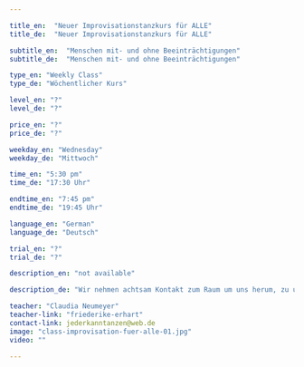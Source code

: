 ```yaml
---

title_en:  "Neuer Improvisationstanzkurs für ALLE"
title_de:  "Neuer Improvisationstanzkurs für ALLE"

subtitle_en:  "Menschen mit- und ohne Beeinträchtigungen"
subtitle_de:  "Menschen mit- und ohne Beeinträchtigungen"

type_en: "Weekly Class"
type_de: "Wöchentlicher Kurs"

level_en: "?"
level_de: "?"

price_en: "?"
price_de: "?"

weekday_en: "Wednesday"
weekday_de: "Mittwoch"

time_en: "5:30 pm"
time_de: "17:30 Uhr"

endtime_en: "7:45 pm"
endtime_de: "19:45 Uhr"

language_en: "German"
language_de: "Deutsch"

trial_en: "?"
trial_de: "?"

description_en: "not available"

description_de: "Wir nehmen achtsam Kontakt zum Raum um uns herum, zu uns selbst und den Anderen auf und probieren in diesem geschützten Rahmen spielerisch und mit Spaß aus, welche Bewegungen mit uns selbst und den Anderen möglich sind."

teacher: "Claudia Neumeyer"
teacher-link: "friederike-erhart"
contact-link: jederkanntanzen@web.de
image: "class-improvisation-fuer-alle-01.jpg"
video: ""

---
```




